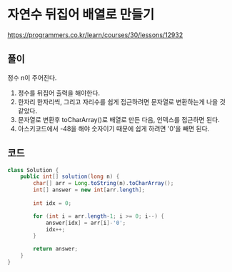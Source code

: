 # 자연수 뒤집어 배열로 만들기

https://programmers.co.kr/learn/courses/30/lessons/12932

## 풀이

정수 n이 주어진다.

1. 정수를 뒤집어 출력을 해야한다.
2. 한자리 한자리씩, 그리고 자리수를 쉽게 접근하려면 문자열로 변환하는게 나을 것 같았다.
3. 문자열로 변환후 toCharArray()로 배열로 만든 다음, 인덱스를 접근하면 된다.
4. 아스키코드에서 -48을 해야 숫자이기 때문에 쉽게 하려면 '0'을 빼면 된다.

## 코드

```java
class Solution {
    public int[] solution(long n) {
        char[] arr = Long.toString(n).toCharArray();
        int[] answer = new int[arr.length];
        
        int idx = 0;

        for (int i = arr.length-1; i >= 0; i--) {
			answer[idx] = arr[i]-'0';
			idx++;
		}

        return answer;
    }
}
```